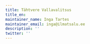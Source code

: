 ```yaml
---
title: Tähtvere Vallavalitsus
title_en:
maintainer_name: Inga Tartes
maintainer_email: inga@ilmatsalu.ee
description: ''
twitter: ''
---
```

